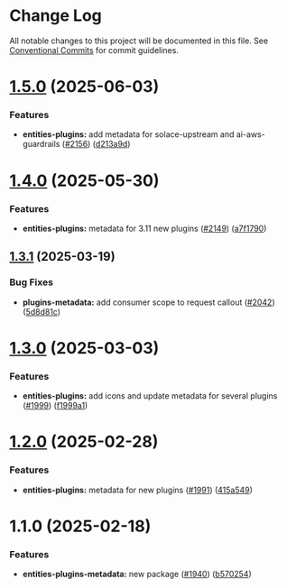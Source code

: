 # Change Log

All notable changes to this project will be documented in this file.
See [Conventional Commits](https://conventionalcommits.org) for commit guidelines.

# [1.5.0](https://github.com/Kong/public-ui-components/compare/@kong-ui-public/entities-plugins-metadata@1.4.0...@kong-ui-public/entities-plugins-metadata@1.5.0) (2025-06-03)


### Features

* **entities-plugins:** add metadata for solace-upstream and ai-aws-guardrails ([#2156](https://github.com/Kong/public-ui-components/issues/2156)) ([d213a9d](https://github.com/Kong/public-ui-components/commit/d213a9de043b19fdde35b6caf8d958673b32d797))





# [1.4.0](https://github.com/Kong/public-ui-components/compare/@kong-ui-public/entities-plugins-metadata@1.3.1...@kong-ui-public/entities-plugins-metadata@1.4.0) (2025-05-30)


### Features

* **entities-plugins:** metadata for 3.11 new plugins  ([#2149](https://github.com/Kong/public-ui-components/issues/2149)) ([a7f1790](https://github.com/Kong/public-ui-components/commit/a7f1790398a0cd549f8f2a1a86b5acd8fce5ff3a))





## [1.3.1](https://github.com/Kong/public-ui-components/compare/@kong-ui-public/entities-plugins-metadata@1.3.0...@kong-ui-public/entities-plugins-metadata@1.3.1) (2025-03-19)


### Bug Fixes

* **plugins-metadata:** add consumer scope to request callout ([#2042](https://github.com/Kong/public-ui-components/issues/2042)) ([5d8d81c](https://github.com/Kong/public-ui-components/commit/5d8d81c0aa53317a3a5838d7dbdbe59f72f19aa9))





# [1.3.0](https://github.com/Kong/public-ui-components/compare/@kong-ui-public/entities-plugins-metadata@1.2.0...@kong-ui-public/entities-plugins-metadata@1.3.0) (2025-03-03)


### Features

* **entities-plugins:** add icons and update metadata for several plugins ([#1999](https://github.com/Kong/public-ui-components/issues/1999)) ([f1999a1](https://github.com/Kong/public-ui-components/commit/f1999a1d2cd84bd29cf4883de71de9be9bf3375b))





# [1.2.0](https://github.com/Kong/public-ui-components/compare/@kong-ui-public/entities-plugins-metadata@1.1.0...@kong-ui-public/entities-plugins-metadata@1.2.0) (2025-02-28)


### Features

* **entities-plugins:** metadata for new plugins ([#1991](https://github.com/Kong/public-ui-components/issues/1991)) ([415a549](https://github.com/Kong/public-ui-components/commit/415a549d5214698f087e25304d0511200d7e0916))





# 1.1.0 (2025-02-18)


### Features

* **entities-plugins-metadata:** new package ([#1940](https://github.com/Kong/public-ui-components/issues/1940)) ([b570254](https://github.com/Kong/public-ui-components/commit/b570254f053c37a96557833df2abd24c11bc0317))
